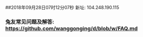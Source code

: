 ##2018年09月28日07时12分07秒 新址: 104.248.190.115
### 兔友常见问题及解答: https://github.com/wanggonging/d/blob/w/FAQ.md
